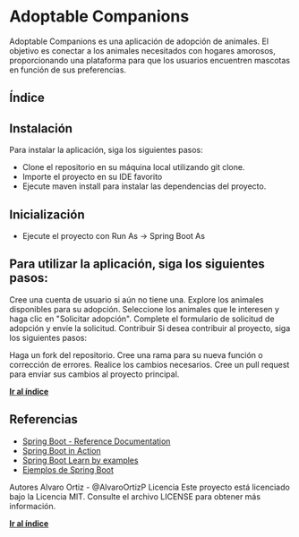 # Adoptable Companions
Adoptable Companions es una aplicación de adopción de animales. El objetivo es conectar a los animales necesitados con hogares amorosos, proporcionando una plataforma para que los usuarios encuentren mascotas en función de sus preferencias.

## Índice

## Instalación
Para instalar la aplicación, siga los siguientes pasos:

- Clone el repositorio en su máquina local utilizando git clone.
- Importe el proyecto en su IDE favorito
- Ejecute maven install para instalar las dependencias del proyecto.

## Inicialización

- Ejecute el proyecto con Run As -> Spring Boot As


## Para utilizar la aplicación, siga los siguientes pasos:

Cree una cuenta de usuario si aún no tiene una.
Explore los animales disponibles para su adopción.
Seleccione los animales que le interesen y haga clic en "Solicitar adopción".
Complete el formulario de solicitud de adopción y envíe la solicitud.
Contribuir
Si desea contribuir al proyecto, siga los siguientes pasos:

Haga un fork del repositorio.
Cree una rama para su nueva función o corrección de errores.
Realice los cambios necesarios.
Cree un pull request para enviar sus cambios al proyecto principal.


**[Ir al índice](#Índice)**

## Referencias

* [Spring Boot - Reference Documentation](https://docs.spring.io/spring-boot/docs/current/reference/htmlsingle/)
* [Spring Boot in Action](https://doc.lagout.org/programmation/Spring%20Boot%20in%20Action.pdf)
* [Spring Boot Learn by examples](http://samples.leanpub.com/springboot-learn-by-example-sample.pdf)
* [Ejemplos de Spring Boot](https://github.com/spring-projects/spring-boot/tree/master/spring-boot-samples)





Autores
Alvaro Ortiz - @AlvaroOrtizP
Licencia
Este proyecto está licenciado bajo la Licencia MIT. Consulte el archivo LICENSE para obtener más información.

**[Ir al índice](#Índice)**
